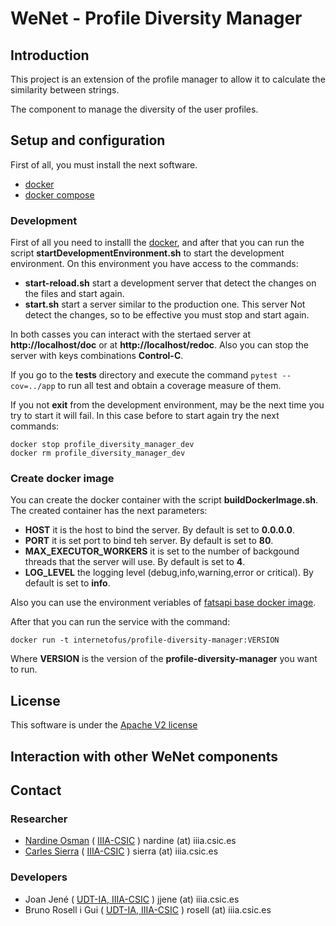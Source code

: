 # WeNet - Profile Diversity Manager


## Introduction

This project is an extension of the profile manager to allow it to calculate
the similarity between strings.

The component to manage the diversity of the user profiles.

## Setup and configuration

First of all, you must install the next software.

 - [docker](https://docs.docker.com/install/)
 - [docker compose](https://docs.docker.com/compose/install/)

### Development

First of all you need to installl the [docker](https://docker.io),
and after that you can run the script **startDevelopmentEnvironment.sh**
to start the development environment.
On this environment you have access to the commands:

 - **start-reload.sh** start a development server that detect the changes
  on the files and start again.
 - **start.sh** start a server similar to the production one. This server
  Not detect the changes, so to be effective you must stop and start again.
 
In both casses you can interact with the stertaed server
at **http://localhost/doc** or at **http://localhost/redoc**.
Also you can stop the server with keys combinations **Control-C**.

If you go to the **tests** directory and execute the command `pytest --cov=../app`
to run all test and obtain a coverage measure of them.

If you not **exit** from the development environment, may be the next time
you try to start it will fail. In this case before to start again try
the next commands:

```
docker stop profile_diversity_manager_dev
docker rm profile_diversity_manager_dev
```

### Create docker image

You can create the docker container with the script **buildDockerImage.sh**.
The created container has the next parameters:

 - **HOST** it is the host to bind the server. By default is set to **0.0.0.0**.
 - **PORT** it is set port to bind teh server. By default is set to **80**.
 - **MAX_EXECUTOR_WORKERS** it is set to the number of backgound threads that
   the server will use. By default is set to **4**.
 - **LOG_LEVEL** the logging level (debug,info,warning,error or critical).
   By default is set to **info**.
 
   
Also you can use the environment veriables of [fatsapi base docker image](https://github.com/tiangolo/uvicorn-gunicorn-fastapi-docker).

After that you can run the service with the command: 

```
docker run -t internetofus/profile-diversity-manager:VERSION
```

Where **VERSION** is the version of the **profile-diversity-manager** you want to run.


## License

This software is under the [Apache V2 license](LICENSE)


## Interaction with other WeNet components

## Contact

### Researcher

 - [Nardine Osman](http://www.iiia.csic.es/~nardine/) ( [IIIA-CSIC](https://www.iiia.csic.es/~nardine/) ) nardine (at) iiia.csic.es
 - [Carles Sierra](http://www.iiia.csic.es/~sierra/) ( [IIIA-CSIC](https://www.iiia.csic.es/~sierra/) ) sierra (at) iiia.csic.es

### Developers

 - Joan Jené ( [UDT-IA, IIIA-CSIC](https://www.iiia.csic.es/people/person/?person_id=19) ) jjene (at) iiia.csic.es
 - Bruno Rosell i Gui ( [UDT-IA, IIIA-CSIC](https://www.iiia.csic.es/people/person/?person_id=27) ) rosell (at) iiia.csic.es
